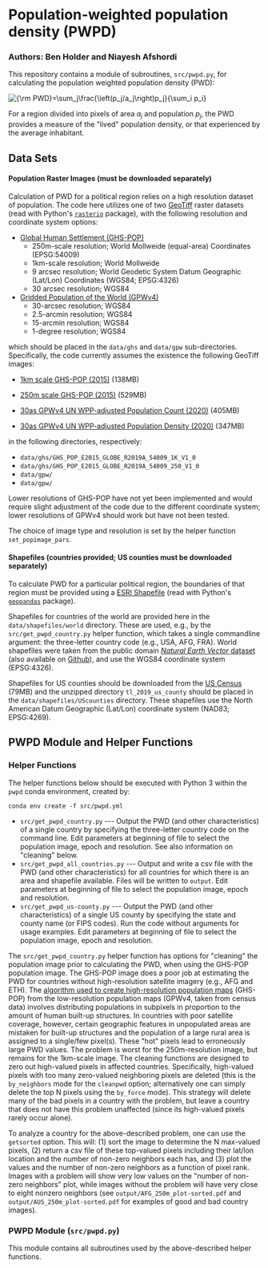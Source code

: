 # Population-weighted population density (PWPD)
### Authors: Ben Holder and Niayesh Afshordi

This repository contains a module of subroutines, `src/pwpd.py`, for calculating the population weighted population density (PWD):

<img src="https://latex.codecogs.com/gif.latex?{\rm&space;PWD}=\sum_j\frac{\left(p_j/a_j\right)p_j}{\sum_i&space;p_i}" title="{\rm PWD}=\sum_j\frac{\left(p_j/a_j\right)p_j}{\sum_i p_i}" />

For a region divided into pixels of area <i>a<sub>j</sub></i> and population <i>p<sub>j</sub></i>, the PWD provides a measure of the "lived" population density, or that experienced by the average inhabitant.

## Data Sets

#### Population Raster Images (must be downloaded separately)

Calculation of PWD for a political region relies on a high resolution dataset of population.  The code here utilizes one of two [GeoTiff](https://earthdata.nasa.gov/esdis/eso/standards-and-references/geotiff) raster datasets (read with Python's [`rasterio`](https://rasterio.readthedocs.io/en/latest/) package), with the following resolution and coordinate system options:

* [Global Human Settlement (GHS-POP)](https://ghsl.jrc.ec.europa.eu/ghs_pop2019.php)
  * 250m-scale resolution; World Mollweide (equal-area) Coordinates (EPSG:54009)
  * 1km-scale resolution; World Mollweide
  * 9 arcsec resolution; World Geodetic System Datum Geographic (Lat/Lon) Coordinates (WGS84; EPSG:4326)
  * 30 arcsec resolution; WGS84  
* [Gridded Population of the World (GPWv4)](https://sedac.ciesin.columbia.edu/data/collection/gpw-v4)
  * 30-arcsec resolution; WGS84 
  * 2.5-arcmin resolution; WGS84 
  * 15-arcmin resolution; WGS84 
  * 1-degree resolution; WGS84 

which should be placed in the `data/ghs` and `data/gpw` sub-directories. Specifically, the code currently assumes the existence the following GeoTiff images:

  * [1km scale GHS-POP (2015)](https://cidportal.jrc.ec.europa.eu/ftp/jrc-opendata/GHSL/GHS_POP_MT_GLOBE_R2019A/GHS_POP_E2015_GLOBE_R2019A_54009_1K/V1-0/GHS_POP_E2015_GLOBE_R2019A_54009_1K_V1_0.zip) (138MB)
  * [250m scale GHS-POP (2015)](https://cidportal.jrc.ec.europa.eu/ftp/jrc-opendata/GHSL/GHS_POP_MT_GLOBE_R2019A/GHS_POP_E2015_GLOBE_R2019A_54009_250/V1-0/GHS_POP_E2015_GLOBE_R2019A_54009_250_V1_0.zip) (529MB)

  * [30as GPWv4 UN WPP-adjusted Population Count (2020)](https://sedac.ciesin.columbia.edu/data/set/gpw-v4-population-count-adjusted-to-2015-unwpp-country-totals-rev11/data-download) (405MB)

  * [30as GPWv4 UN WPP-adjusted Population Density (2020)](https://sedac.ciesin.columbia.edu/data/set/gpw-v4-population-density-adjusted-to-2015-unwpp-country-totals-rev11/data-download) (347MB)

in the following directories, respectively:

 * `data/ghs/GHS_POP_E2015_GLOBE_R2019A_54009_1K_V1_0`
 * `data/ghs/GHS_POP_E2015_GLOBE_R2019A_54009_250_V1_0`
 * `data/gpw/`
 * `data/gpw/`

Lower resolutions of GHS-POP have not yet been implemented and would require slight adjustment of the code due to the different coordinate system; lower resolutions of GPWv4 should work but have not been tested.

The choice of image type and resolution is set by the helper function `set_popimage_pars`.

#### Shapefiles (countries provided; US counties must be downloaded separately)

To calculate PWD for a particular political region, the boundaries of that region must be provided using a [ESRI Shapefile](https://www.esri.com/library/whitepapers/pdfs/shapefile.pdf) (read with Python's [`geopandas`](https://geopandas.org) package).

Shapefiles for countries of the world are provided here in the `data/shapefiles/world` directory.  These are used, e.g., by the `src/get_pwpd_country.py` helper function, which takes a single commandline argument: the three-letter country code (e.g., USA, AFG, FRA). World shapefiles were taken from the public domain [_Natural Earth Vector_ dataset](https://www.naturalearthdata.com/downloads/50m-cultural-vectors/50m-admin-0-countries-2/) (also available on [Github](https://github.com/nvkelso/natural-earth-vector)), and use the WGS84 coordinate system (EPSG:4326).

Shapefiles for US counties should be downloaded from the [US Census](https://www2.census.gov/geo/tiger/TIGER2019/COUNTY/) (79MB) and the unzipped directory `tl_2019_us_county` should be placed in the `data/shapefiles/UScounties` directory.  These shapefiles use the North American Datum Geographic (Lat/Lon) coordinate system (NAD83; EPSG:4269).

## PWPD Module and Helper Functions

### Helper Functions

The helper functions below should be executed with Python 3 within the `pwpd` conda environment, created by:

```
conda env create -f src/pwpd.yml
```

 * `src/get_pwpd_country.py` --- Output the PWD (and other characteristics) of a single country by specifying the three-letter country code on the command line.  Edit parameters at beginning of file to select the population image, epoch and resolution.  See also information on "cleaning" below.
 * `src/get_pwpd_all_countries.py` --- Output and write a csv file with the PWD (and other characteristics) for all countries for which there is an area and shapefile available.  Files will be written to `output`. Edit parameters at beginning of file to select the population image, epoch and resolution. 
 * `src/get_pwpd_us-county.py` --- Output the PWD (and other characteristics) of a single US county by specifying the state and county name (or FIPS codes). Run the code without arguments for usage examples.  Edit parameters at beginning of file to select the population image, epoch and resolution.

The `src/get_pwpd_country.py` helper function has options for "cleaning" the population image prior to calculating the PWD, when using the GHS-POP population image.  The GHS-POP image does a poor job at estimating the PWD for countries without high-resolution satellite imagery (e.g., AFG and ETH).  The [algorithm used to create high-resolution population maps](https://www.researchgate.net/profile/Martino_Pesaresi/publication/304625387_Development_of_new_open_and_free_multi-temporal_global_population_grids_at_250_m_resolution/links/5775219c08aead7ba06ff7d8/Development-of-new-open-and-free-multi-temporal-global-population-grids-at-250-m-resolution.pdf) (GHS-POP) from the low-resolution population maps (GPWv4, taken from census data) involves distributing populations in subpixels in proportion to the amount of human built-up structures.  In countries with poor satellite coverage, however, certain geographic features in unpopulated areas are mistaken for built-up structures and the population of a large rural area is assigned to a single/few pixel(s). These "hot" pixels lead to erroneously large PWD values.  The problem is worst for the 250m-resolution image, but remains for the 1km-scale image.  The cleaning functions are designed to zero out high-valued pixels in affected countries.  Specifically, high-valued pixels with too many zero-valued neighboring pixels are deleted (this is the `by_neighbors` mode for the `cleanpwd` option; alternatively one can simply delete the top N pixels using the `by_force` mode).  This strategy will delete many of the bad pixels in a country with the problem, but leave a country that does not have this problem unaffected (since its high-valued pixels rarely occur alone).

To analyze a country for the above-described problem, one can use the `getsorted` option. This will: (1) sort the image to determine the N max-valued pixels, (2) return a csv file of these top-valued pixels including their lat/lon location and the number of non-zero neighbors each has, and (3) plot the values and the number of non-zero neighbors as a function of pixel rank. Images with a problem will show very low values on the "number of non-zero neighbors" plot, while images without the problem will have very close to eight nonzero neighbors (see `output/AFG_250m_plot-sorted.pdf` and `output/AUS_250m_plot-sorted.pdf` for examples of good and bad country images).

### PWPD Module (`src/pwpd.py`)

This module contains all subroutines used by the above-described helper functions.

